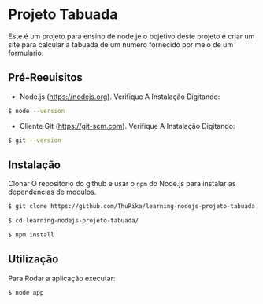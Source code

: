 # Projeto Tabuada

Este é um projeto para ensino de node.je o bojetivo deste projeto é criar um site para calcular a tabuada de um numero fornecido por meio de um formulario.

## Pré-Reeuisitos 

* Node.js (https://nodejs.org). Verifique A Instalação Digitando:

```bash
$ node --version 

```

* Cliente Git (https://git-scm.com). Verifique A Instalação Digitando:
```bash
$ git --version
```

## Instalação

Clonar O repositorio do github e usar o `npm` do Node.js para instalar as dependencias de modulos.

```bash
$ git clone https://github.com/ThuRika/learning-nodejs-projeto-tabuada.git

$ cd learning-nodejs-projeto-tabuada/

$ npm install
```

## Utilização

Para Rodar a aplicação executar:
```bash
$ node app
```
